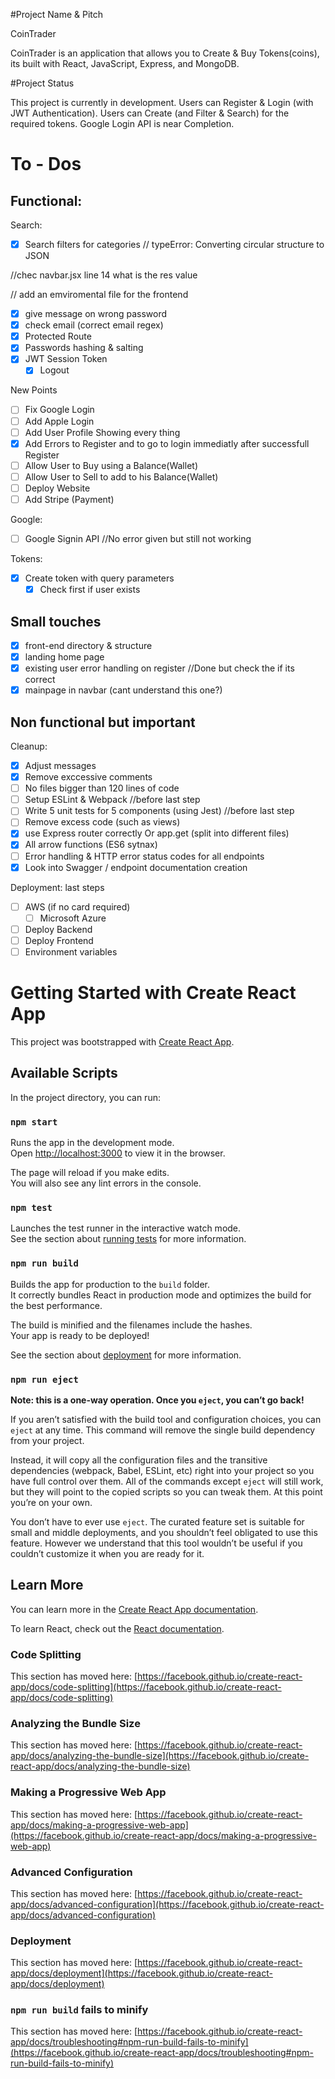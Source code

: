 #Project Name & Pitch

CoinTrader

CoinTrader is an application that allows you to Create & Buy Tokens(coins),
its built with React, JavaScript, Express, and MongoDB.

#Project Status

This project is currently in development. Users can Register & Login (with JWT Authentication).
Users can Create (and Filter & Search) for the required tokens.
Google Login API is near Completion.

# To - Dos

## Functional:

Search:

- [x] Search filters for categories // typeError: Converting circular structure to JSON

//chec navbar.jsx line 14 what is the res value

// add an emviromental file for the frontend

- [x] give message on wrong password
- [x] check email (correct email regex)
- [x] Protected Route
- [x] Passwords hashing & salting
- [x] JWT Session Token
  - [x] Logout

New Points

- [ ] Fix Google Login
- [ ] Add Apple Login
- [ ] Add User Profile Showing every thing
- [x] Add Errors to Register and to go to login immediatly after successfull Register
- [ ] Allow User to Buy using a Balance(Wallet)
- [ ] Allow User to Sell to add to his Balance(Wallet)
- [ ] Deploy Website
- [ ] Add Stripe (Payment)

Google:

- [ ] Google Signin API //No error given but still not working

Tokens:

- [x] Create token with query parameters
  - [x] Check first if user exists

## Small touches

- [x] front-end directory & structure
- [x] landing home page
- [x] existing user error handling on register //Done but check the if its correct
- [x] mainpage in navbar (cant understand this one?)

## Non functional but important

Cleanup:

- [x] Adjust messages
- [x] Remove exccessive comments
- [ ] No files bigger than 120 lines of code
- [ ] Setup ESLint & Webpack //before last step
- [ ] Write 5 unit tests for 5 components (using Jest) //before last step
- [ ] Remove excess code (such as views)
- [x] use Express router correctly Or app.get (split into different files)
- [x] All arrow functions (ES6 sytnax)
- [ ] Error handling & HTTP error status codes for all endpoints
- [x] Look into Swagger / endpoint documentation creation

Deployment: last steps

- [ ] AWS (if no card required)
  - [ ] Microsoft Azure
- [ ] Deploy Backend
- [ ] Deploy Frontend
- [ ] Environment variables

# Getting Started with Create React App

This project was bootstrapped with [Create React App](https://github.com/facebook/create-react-app).

## Available Scripts

In the project directory, you can run:

### `npm start`

Runs the app in the development mode.\
Open [http://localhost:3000](http://localhost:3000) to view it in the browser.

The page will reload if you make edits.\
You will also see any lint errors in the console.

### `npm test`

Launches the test runner in the interactive watch mode.\
See the section about [running tests](https://facebook.github.io/create-react-app/docs/running-tests) for more information.

### `npm run build`

Builds the app for production to the `build` folder.\
It correctly bundles React in production mode and optimizes the build for the best performance.

The build is minified and the filenames include the hashes.\
Your app is ready to be deployed!

See the section about [deployment](https://facebook.github.io/create-react-app/docs/deployment) for more information.

### `npm run eject`

**Note: this is a one-way operation. Once you `eject`, you can’t go back!**

If you aren’t satisfied with the build tool and configuration choices, you can `eject` at any time. This command will remove the single build dependency from your project.

Instead, it will copy all the configuration files and the transitive dependencies (webpack, Babel, ESLint, etc) right into your project so you have full control over them. All of the commands except `eject` will still work, but they will point to the copied scripts so you can tweak them. At this point you’re on your own.

You don’t have to ever use `eject`. The curated feature set is suitable for small and middle deployments, and you shouldn’t feel obligated to use this feature. However we understand that this tool wouldn’t be useful if you couldn’t customize it when you are ready for it.

## Learn More

You can learn more in the [Create React App documentation](https://facebook.github.io/create-react-app/docs/getting-started).

To learn React, check out the [React documentation](https://reactjs.org/).

### Code Splitting

This section has moved here: [https://facebook.github.io/create-react-app/docs/code-splitting](https://facebook.github.io/create-react-app/docs/code-splitting)

### Analyzing the Bundle Size

This section has moved here: [https://facebook.github.io/create-react-app/docs/analyzing-the-bundle-size](https://facebook.github.io/create-react-app/docs/analyzing-the-bundle-size)

### Making a Progressive Web App

This section has moved here: [https://facebook.github.io/create-react-app/docs/making-a-progressive-web-app](https://facebook.github.io/create-react-app/docs/making-a-progressive-web-app)

### Advanced Configuration

This section has moved here: [https://facebook.github.io/create-react-app/docs/advanced-configuration](https://facebook.github.io/create-react-app/docs/advanced-configuration)

### Deployment

This section has moved here: [https://facebook.github.io/create-react-app/docs/deployment](https://facebook.github.io/create-react-app/docs/deployment)

### `npm run build` fails to minify

This section has moved here: [https://facebook.github.io/create-react-app/docs/troubleshooting#npm-run-build-fails-to-minify](https://facebook.github.io/create-react-app/docs/troubleshooting#npm-run-build-fails-to-minify)

